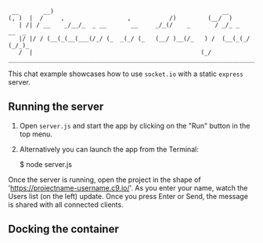 
     __       __)                                                __             
    (, )  |  /     ,                  ,           /)         (__/  )            
       | /| / __    _/__/_  _ __       __     _/_(/    _       / _/_ _   __  _  
       |/ |/ / (__(_(__(___(/_/ (_  _(_/ (_   (__/ )__(/_   ) /  (__(_(_/ (_/_)_
       /  |                                                (_/                  
    ____________________________________________________________________________________________________


This chat example showcases how to use `socket.io` with a static `express` server.

## Running the server

1) Open `server.js` and start the app by clicking on the "Run" button in the top menu.

2) Alternatively you can launch the app from the Terminal:

    $ node server.js

Once the server is running, open the project in the shape of 'https://projectname-username.c9.io/'. As you enter your name, watch the Users list (on the left) update. Once you press Enter or Send, the message is shared with all connected clients.

## Docking the container